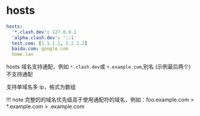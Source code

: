 # hosts

```{.yaml linenums="1"}
hosts:
  '*.clash.dev': 127.0.0.1
  'alpha.clash.dev': '::1'
  test.com: [1.1.1.1, 2.2.2.2]
  baidu.com: google.com
  home.lan
```

hosts 域名支持通配，例如 `*.clash.dev`或 `+.example.com`,别名 (示例最后两个) 不支持通配

支持单域名多 ip，格式为数组

!!! note
    完整的的域名优先级高于使用通配符的域名，例如：foo.example.com > \*.example.com > .example.com
